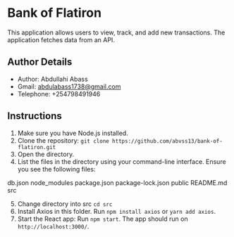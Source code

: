 # Bank of Flatiron

This application allows users to view, track, and add new transactions. The application fetches data from an API.

## Author Details

- Author: Abdullahi Abass
- Gmail: abdulabass1738@gmail.com
- Telephone: +254798491946

## Instructions

1. Make sure you have Node.js installed.
2. Clone the repository: `git clone https://github.com/abvss13/bank-of-flatiron.git`
3. Open the directory.
4. List the files in the directory using your command-line interface. Ensure you see the following files:

db.json
node_modules
package.json
package-lock.json
public
README.md
src

5. Change directory into src `cd src`
6. Install Axios in this folder. Run `npm install axios` or `yarn add axios`.
7. Start the React app: Run `npm start`. The app should run on `http://localhost:3000/`.


